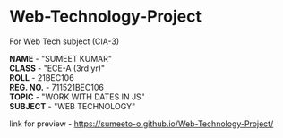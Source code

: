 # Web-Technology-Project
For Web Tech subject (CIA-3)

**NAME** - "SUMEET KUMAR"  
**CLASS** - "ECE-A (3rd yr)"  
**ROLL** - 21BEC106  
**REG. NO.** - 711521BEC106  
**TOPIC** - "WORK WITH DATES IN JS"  
**SUBJECT** - "WEB TECHNOLOGY"

link for preview - https://sumeeto-o.github.io/Web-Technology-Project/

